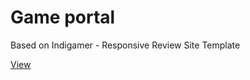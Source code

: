 # Game portal
Based on Indigamer - Responsive Review Site Template


[View](https://grant-inna.github.io/Indigamer/.)
